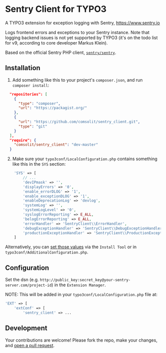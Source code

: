 Sentry Client for TYPO3
=======================

A TYPO3 extension for exception logging with Sentry, https://www.sentry.io

Logs frontend errors and exceptions to your Sentry instance. Note that logging
backend issues is not yet supported by TYPO3 (it's on the todo list for v9,
according to core developer Markus Klein).

Based on the official Sentry PHP client,
[`sentry/sentry`](https://packagist.org/packages/sentry/sentry).

Installation
------------

1. Add something like this to your project's `composer.json`, and run
   `composer install`:

``` json
  "repositories": [
    {
      "type": "composer",
      "url": "https://packagist.org/"
    },
    {
      "url": "https://github.com/comsolit/sentry_client.git",
      "type": "git"
    }
  ],
  "require": {
    "comsolit/sentry_client": "dev-master"
  }
```

2. Make sure your `typo3conf/LocalConfiguration.php` contains something like
   this in the `SYS` section:

``` php
    'SYS' => [
        // ...
        'devIPmask' => '',
        'displayErrors' => '0',
        'enable_errorDLOG' => '1',
        'enable_exceptionDLOG' => '1',
        'enableDeprecationLog' => 'devlog',
        'systemLog' => '',
        'systemLogLevel' => '0',
        'syslogErrorReporting' => E_ALL,
        'belogErrorReporting' => E_ALL,
        'errorHandler' => 'SentryClient\\ErrorHandler',
        'debugExceptionHandler' => 'SentryClient\\DebugExceptionHandler',
        'productionExceptionHandler' => 'SentryClient\\ProductionExceptionHandler',
    ]
```
Alternatively, you can [set those values](
https://github.com/comsolit/sentry_client/blob/master/ext_localconf.php#L6-L17)
via the `Install Tool` or in `typo3conf/AdditionalConfiguration.php`.

Configuration
-------------

Set the dsn (e.g. `http://public_key:secret_key@your-sentry-server.com/project-id`)
in the `Extension Manager`.

NOTE: This will be added in your `typo3conf/LocalConfiguration.php` file at:

``` php
'EXT' => [
    'extConf' => [
        'sentry_client' => ...
```

Development
-----------

Your contributions are welcome! Please fork the repo, make your changes, and
[open a pull request](https://github.com/comsolit/sentry_client/pulls).
